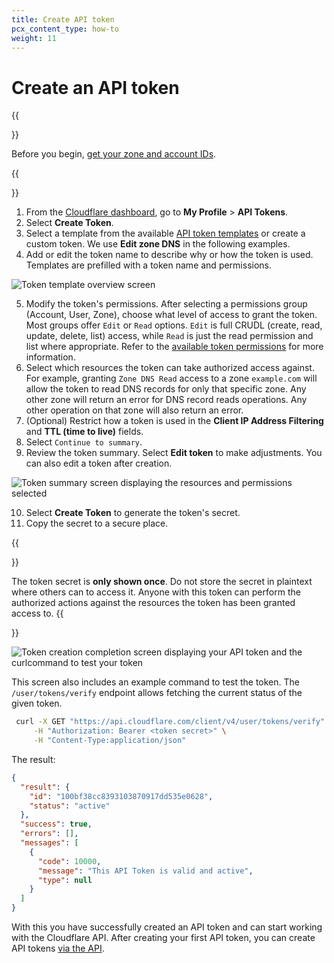 ```yaml
---
title: Create API token
pcx_content_type: how-to
weight: 11
---
```


# Create an API token

{{<Aside type="note" header="Prerequisite">}}
 
Before you begin, [get your zone and account IDs](/fundamentals/get-started/basic-tasks/find-account-and-zone-ids/).
 
{{</Aside>}}

1. From the [Cloudflare dashboard](https://dash.cloudflare.com/profile/api-tokens), go to **My Profile** > **API Tokens**.
2. Select **Create Token**.
3. Select a template from the available [API token templates](/api/reference/template) or create a custom token. We use **Edit zone DNS** in the following examples.
4. Add or edit the token name to describe why or how the token is used. Templates are prefilled with a token name and permissions.

![Token template overview screen](/api/static/template-customize.png)

5. Modify the token's permissions. After selecting a permissions group (Account, User, Zone), choose what level of access to grant the token. Most groups offer `Edit` or `Read` options. `Edit` is full CRUDL (create, read, update, delete, list) access, while `Read` is just the read permission and list where appropriate. Refer to the [available token permissions](/api/reference/permissions) for more information.
6. Select which resources the token can take authorized access against. For example, granting `Zone DNS Read` access to a zone `example.com` will allow the token to read DNS records for only that specific zone. Any other zone will return an error for DNS record reads operations. Any other operation on that zone will also return an error.
7. (Optional) Restrict how a token is used in the **Client IP Address Filtering** and **TTL (time to live)** fields.
8. Select `Continue to summary`.
9. Review the token summary. Select **Edit token** to make adjustments. You can also edit a token after creation.

![Token summary screen displaying the resources and permissions selected](/api/static/token-summary.png)

10. Select **Create Token** to generate the token's secret.
11. Copy the secret to a secure place.

  {{<Aside type="warning" header="Warning">}}
 
  The token secret is **only shown once**. Do not store the secret in plaintext where others can to access it. Anyone with this token can perform the authorized actions against the resources the token has been granted access to.
  {{</Aside>}}

![Token creation completion screen displaying your API token and the `curl`command to test your token](/api/static/token-complete.png)

This screen also includes an example command to test the token. The `/user/tokens/verify` endpoint allows fetching the current status of the given token.

```bash
 curl -X GET "https://api.cloudflare.com/client/v4/user/tokens/verify" \
     -H "Authorization: Bearer <token secret>" \
     -H "Content-Type:application/json"
```

The result:

```json
{
  "result": {
    "id": "100bf38cc8393103870917dd535e0628",
    "status": "active"
  },
  "success": true,
  "errors": [],
  "messages": [
    {
      "code": 10000,
      "message": "This API Token is valid and active",
      "type": null
    }
  ]
}
```

With this you have successfully created an API token and can start working with the Cloudflare API. After creating your first API token, you can create API tokens [via the API](/api/how-to/create-via-api).